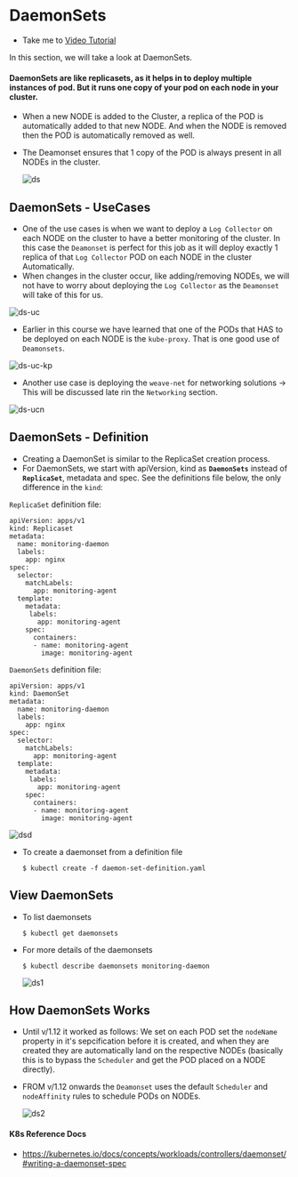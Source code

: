# DaemonSets
  - Take me to [Video Tutorial](https://kodekloud.com/topic/daemonsets/)

In this section, we will take a look at DaemonSets.

#### DaemonSets are like replicasets, as it helps in to deploy multiple instances of pod. But it runs one copy of your pod on each node in your cluster.

- When a new NODE is added to the Cluster, a replica of the POD is automatically added to that new NODE.
  And when the NODE is removed then the POD is automatically removed as well.
- The Deamonset ensures that 1 copy of the POD is always present in all NODEs in the cluster.
  
  ![ds](../../images/ds.PNG)
  
## DaemonSets - UseCases

  - One of the use cases is when we want to deploy a `Log Collector` on each NODE on the cluster to have a better monitoring of the cluster. In this case the `Deamonset` is perfect for this job as it will deploy exactly 1 replica of that `Log Collector` POD on each NODE in the cluster Automatically.
  - When changes in the cluster occur, like adding/removing NODEs, we will not have to worry about deploying the `Log Collector` as the `Deamonset` will take of this for us.

  ![ds-uc](../../images/ds-uc.PNG)


  - Earlier in this course we have learned that one of the PODs that HAS to be deployed on each NODE is the `kube-proxy`. That is one good use of `Deamonsets`.
    
  ![ds-uc-kp](../../images/ds-uc-kp.PNG)


  - Another use case is deploying the `weave-net` for networking solutions -> This will be discussed late rin the `Networking` section.
    
  ![ds-ucn](../../images/ds-ucn.PNG)
  
## DaemonSets - Definition
- Creating a DaemonSet is similar to the ReplicaSet creation process.
- For DaemonSets, we start with apiVersion, kind as **`DaemonSets`** instead of **`ReplicaSet`**, metadata and spec. See the definitions file below, the only difference in the `kind`:
  
`ReplicaSet` definition file:
  ```
  apiVersion: apps/v1
  kind: Replicaset
  metadata:
    name: monitoring-daemon
    labels:
      app: nginx
  spec:
    selector:
      matchLabels:
        app: monitoring-agent
    template:
      metadata:
       labels:
         app: monitoring-agent
      spec:
        containers:
        - name: monitoring-agent
          image: monitoring-agent
  ```

  `DaemonSets` definition file:
  ```
  apiVersion: apps/v1
  kind: DaemonSet
  metadata:
    name: monitoring-daemon
    labels:
      app: nginx
  spec:
    selector:
      matchLabels:
        app: monitoring-agent
    template:
      metadata:
       labels:
         app: monitoring-agent
      spec:
        containers:
        - name: monitoring-agent
          image: monitoring-agent
  ```
  ![dsd](../../images/dsd.PNG)
  
- To create a daemonset from a definition file
  ```
  $ kubectl create -f daemon-set-definition.yaml
  ```

## View DaemonSets
- To list daemonsets
  ```
  $ kubectl get daemonsets
  ```
- For more details of the daemonsets
  ```
  $ kubectl describe daemonsets monitoring-daemon
  ```
  ![ds1](../../images/ds1.PNG)
  
## How DaemonSets Works
- Until v/1.12 it worked as follows:
  We set on each POD set the `nodeName` property in it's sepcification before it is created, and when they are created they are automatically land on the respective NODEs (basically this is to bypass the `Scheduler` and get the POD placed on a NODE directly).

- FROM v/1.12 onwards the `Deamonset` uses the default `Scheduler` and `nodeAffinity` rules to schedule PODs on NODEs.
  
  ![ds2](../../images/ds2.PNG)

#### K8s Reference Docs
- https://kubernetes.io/docs/concepts/workloads/controllers/daemonset/#writing-a-daemonset-spec
